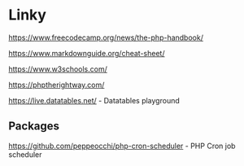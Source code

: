 # Linky

https://www.freecodecamp.org/news/the-php-handbook/

https://www.markdownguide.org/cheat-sheet/

https://www.w3schools.com/

https://phptherightway.com/

https://live.datatables.net/ - Datatables playground

## Packages
https://github.com/peppeocchi/php-cron-scheduler - PHP Cron job scheduler

